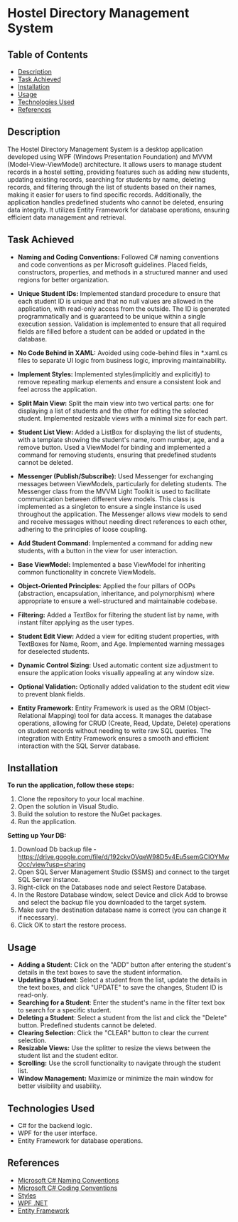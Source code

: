 # Hostel Directory Management System

## Table of Contents
- [Description](#description)
- [Task Achieved](#task-achieved)
- [Installation](#installation)
- [Usage](#usage)
- [Technologies Used](#technologies-used)
- [References](#references)
  
## Description

The Hostel Directory Management System is a desktop application developed using WPF (Windows Presentation Foundation) and MVVM (Model-View-ViewModel) architecture. It allows users to manage student records in a hostel setting, providing features such as adding new students, updating existing records, searching for students by name, deleting records, and filtering through the list of students based on their names, making it easier for users to find specific records. Additionally, the application handles predefined students who cannot be deleted, ensuring data integrity. It utilizes Entity Framework for database operations, ensuring efficient data management and retrieval.


## Task Achieved

- **Naming and Coding Conventions:** Followed C# naming conventions and code conventions as per Microsoft guidelines. Placed fields, constructors, properties, and methods in a structured manner and used regions for better organization.
  
- **Unique Student IDs:** Implemented standard procedure to ensure that each student ID is unique and that no null values are allowed in the application, with read-only access from the outside. The ID is generated programmatically and is guaranteed to be unique within a single execution session. Validation is implemented to ensure that all required fields are filled before a student can be added or updated in the database.

- **No Code Behind in XAML:** Avoided using code-behind files in *.xaml.cs files to separate UI logic from business logic, improving maintainability.

- **Implement Styles:** Implemented styles(implicitly and explicitly) to remove repeating markup elements and ensure a consistent look and feel across the application.

- **Split Main View:** Split the main view into two vertical parts: one for displaying a list of students and the other for editing the selected student. Implemented resizable views with a minimal size for each part.

- **Student List View:** Added a ListBox for displaying the list of students, with a template showing the student's name, room number, age, and a remove button. Used a ViewModel for binding and implemented a command for removing students, ensuring that predefined students cannot be deleted.

- **Messenger (Publish/Subscribe):** Used Messenger for exchanging messages between ViewModels, particularly for deleting students. The Messenger class from the MVVM Light Toolkit is used to facilitate communication between different view models. This class is implemented as a singleton to ensure a single instance is used throughout the application. The Messenger allows view models to send and receive messages without needing direct references to each other, adhering to the principles of loose coupling.

- **Add Student Command:** Implemented a command for adding new students, with a button in the view for user interaction.

- **Base ViewModel:** Implemented a base ViewModel for inheriting common functionality in concrete ViewModels.

- **Object-Oriented Principles:** Applied the four pillars of OOPs (abstraction, encapsulation, inheritance, and polymorphism) where appropriate to ensure a well-structured and maintainable codebase.

- **Filtering:** Added a TextBox for filtering the student list by name, with instant filter applying as the user types.

- **Student Edit View:** Added a view for editing student properties, with TextBoxes for Name, Room, and Age. Implemented warning messages for deselected students.

- **Dynamic Control Sizing:** Used automatic content size adjustment to ensure the application looks visually appealing at any window size.

- **Optional Validation:** Optionally added validation to the student edit view to prevent blank fields.
  
- **Entity Framework:** Entity Framework is used as the ORM (Object-Relational Mapping) tool for data access. It manages the database operations, allowing for CRUD (Create, Read, Update, Delete) operations on student records without needing to write raw SQL queries. The integration with Entity Framework ensures a smooth and efficient interaction with the SQL Server database.


## Installation

**To run the application, follow these steps:**

1. Clone the repository to your local machine.
2. Open the solution in Visual Studio.
3. Build the solution to restore the NuGet packages.
4. Run the application.
   
**Setting up Your DB:**
1. Download Db backup file - https://drive.google.com/file/d/192ckvOVqeW98D5v4Eu5semGClOYMwOcc/view?usp=sharing
2. Open SQL Server Management Studio (SSMS) and connect to the target SQL Server instance.
3. Right-click on the Databases node and select Restore Database.
4. In the Restore Database window, select Device and click Add to browse and select the backup file you downloaded to the target system.
5. Make sure the destination database name is correct (you can change it if necessary).
6. Click OK to start the restore process.

## Usage

- **Adding a Student**: Click on the "ADD" button after entering the student's details in the text boxes to save the student information.
- **Updating a Student**: Select a student from the list, update the details in the text boxes, and click "UPDATE" to save the changes, Student ID is read-only.
- **Searching for a Student**: Enter the student's name in the filter text box to search for a specific student.
- **Deleting a Student**: Select a student from the list and click the "Delete" button. Predefined students cannot be deleted.
- **Clearing Selection**: Click the "CLEAR" button to clear the current selection.
- **Resizable Views:** Use the splitter to resize the views between the student list and the student editor.
- **Scrolling:** Use the scroll functionality to navigate through the student list.
- **Window Management:** Maximize or minimize the main window for better visibility and usability.

## Technologies Used

- C# for the backend logic.
- WPF for the user interface.
- Entity Framework for database operations.

## References

- [Microsoft C# Naming Conventions](https://learn.microsoft.com/en-us/dotnet/csharp/fundamentals/coding-style/identifier-names)
- [Microsoft C# Coding Conventions](https://learn.microsoft.com/en-us/dotnet/csharp/fundamentals/coding-style/coding-conventions)
- [Styles](https://learn.microsoft.com/en-us/dotnet/desktop/wpf/controls/how-to-create-apply-style)
- [WPF .NET](https://learn.microsoft.com/en-us/dotnet/desktop/wpf/overview/?view=netdesktop-8.0)
- [Entity Framework](https://learn.microsoft.com/en-us/aspnet/entity-framework)
